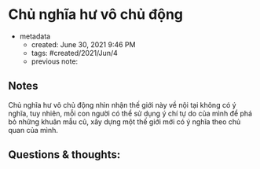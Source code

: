 # Chủ nghĩa hư vô chủ động

- metadata
	- created: June 30, 2021 9:46 PM 
	- tags: #created/2021/Jun/4
	- previous note:

## Notes
Chủ nghĩa hư vô chủ động nhìn nhận thế giới này về nội tại không có ý nghĩa, tuy nhiên, mỗi con người có thể sử dụng ý chí tự do của mình để phá bỏ những khuân mẫu cũ, xây dựng một thế giới mới có ý nghĩa theo chủ quan của mình.

## Questions & thoughts:

